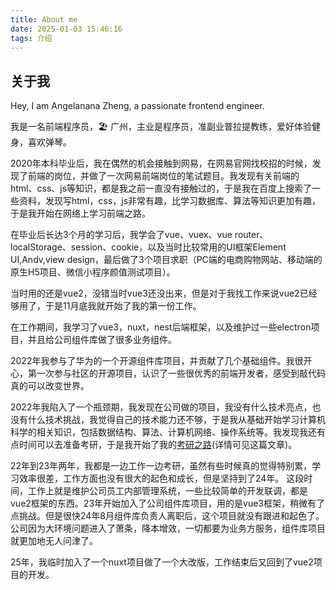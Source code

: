 ```yaml
---
title: About me
date: 2025-01-03 15:46:16
tags: 介绍
---
```

## 关于我
Hey, I am Angelanana Zheng, a passionate frontend engineer.

我是一名前端程序员，🏖 广州，主业是程序员，准副业普拉提教练，爱好体验健身，喜欢弹琴。

2020年本科毕业后，我在偶然的机会接触到网易，在网易官网找校招的时候，发现了前端的岗位，并做了一次网易前端岗位的笔试题目。我发现有关前端的html、css、js等知识，都是我之前一直没有接触过的，于是我在百度上搜索了一些资料，发现写html，css，js非常有趣，比学习数据库、算法等知识更加有趣，于是我开始在网络上学习前端之路。

在毕业后长达3个月的学习后，我学会了vue、vuex、vue router、localStorage、session、cookie，以及当时比较常用的UI框架Element UI,Andv,view design，最后做了3个项目求职（PC端的电商购物网站、移动端的原生H5项目、微信小程序颜值测试项目）。

当时用的还是vue2，没错当时vue3还没出来，但是对于我找工作来说vue2已经够用了，于是11月底我就开始了我的第一份工作。

在工作期间，我学习了vue3，nuxt，nest后端框架，以及维护过一些electron项目，并且给公司组件库做了很多业务组件。

2022年我参与了华为的一个开源组件库项目，并贡献了几个基础组件。我很开心，第一次参与社区的开源项目，认识了一些很优秀的前端开发者，感受到敲代码真的可以改变世界。

2022年我陷入了一个瓶颈期，我发现在公司做的项目，我没有什么技术亮点，也没有什么技术挑战，我觉得自己的技术能力还不够，于是我从基础开始学习计算机科学的相关知识，包括数据结构、算法、计算机网络、操作系统等。我发现我还有点时间可以去准备考研，于是我开始了我的[考研之路](https://angelanana.github.io/2025/01/03/kaoyan/)(详情可见这篇文章)。

22年到23年两年，我都是一边工作一边考研，虽然有些时候真的觉得特别累，学习效率很差，工作方面也没有很大的起色和成长，但是坚持到了24年。
这段时间，工作上就是维护公司员工内部管理系统，一些比较简单的开发联调，都是vue2框架的东西。23年开始加入了公司组件库项目，用的是vue3框架，稍微有了点挑战。但是很快24年8月组件库负责人离职后，这个项目就没有跟进和起色了。公司因为大环境问题进入了萧条，降本增效，一切都要为业务方服务，组件库项目就更加地无人问津了。

25年，我临时加入了一个nuxt项目做了一个大改版，工作结束后又回到了vue2项目的开发。








